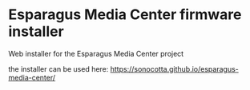 # Esparagus Media Center firmware installer

Web installer for the Esparagus Media Center project

the installer can be used here:
https://sonocotta.github.io/esparagus-media-center/

